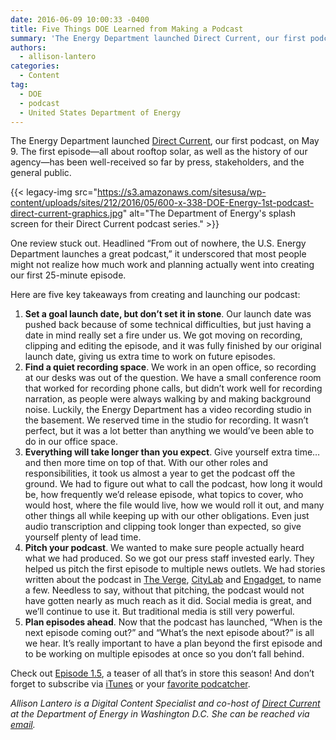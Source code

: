 ```yaml
---
date: 2016-06-09 10:00:33 -0400
title: Five Things DOE Learned from Making a Podcast
summary: 'The Energy Department launched Direct Current, our first podcast, on May 9. The first episode&mdash;all about rooftop solar, as well as the history of our agency&mdash;has been well-received so far by press, stakeholders, and the general public. One review'
authors:
  - allison-lantero
categories:
  - Content
tag:
  - DOE
  - podcast
  - United States Department of Energy
---
```


The Energy Department launched [Direct Current](http://energy.gov/direct-current-energygov-podcast), our first podcast, on May 9. The first episode—all about rooftop solar, as well as the history of our agency—has been well-received so far by press, stakeholders, and the general public.

{{< legacy-img src="https://s3.amazonaws.com/sitesusa/wp-content/uploads/sites/212/2016/05/600-x-338-DOE-Energy-1st-podcast-direct-current-graphics.jpg" alt="The Department of Energy's splash screen for their Direct Current podcast series." >}}

One review stuck out. Headlined “From out of nowhere, the U.S. Energy Department launches a great podcast,” it underscored that most people might not realize how much work and planning actually went into creating our first 25-minute episode.

Here are five key takeaways from creating and launching our podcast:

  1. **Set a goal launch date, but don’t set it in stone**. Our launch date was pushed back because of some technical difficulties, but just having a date in mind really set a fire under us. We got moving on recording, clipping and editing the episode, and it was fully finished by our original launch date, giving us extra time to work on future episodes.
  2. **Find a quiet recording space**. We work in an open office, so recording at our desks was out of the question. We have a small conference room that worked for recording phone calls, but didn’t work well for recording narration, as people were always walking by and making background noise. Luckily, the Energy Department has a video recording studio in the basement. We reserved time in the studio for recording. It wasn’t perfect, but it was a lot better than anything we would’ve been able to do in our office space.
  3. **Everything will take longer than you expect**. Give yourself extra time… and then more time on top of that. With our other roles and responsibilities, it took us almost a year to get the podcast off the ground. We had to figure out what to call the podcast, how long it would be, how frequently we’d release episode, what topics to cover, who would host, where the file would live, how we would roll it out, and many other things all while keeping up with our other obligations. Even just audio transcription and clipping took longer than expected, so give yourself plenty of lead time.
  4. **Pitch your podcast**. We wanted to make sure people actually heard what we had produced. So we got our press staff invested early. They helped us pitch the first episode to multiple news outlets. We had stories written about the podcast in [The Verge](http://energy.gov/direct-current-energygov-podcast), [CityLab](http://www.citylab.com/navigator/2016/05/the-department-of-energy-just-launched-a-surprisingly-great-podcast/482583/) and [Engadget](http://www.engadget.com/2016/05/09/energy-department-podcast/), to name a few. Needless to say, without that pitching, the podcast would not have gotten nearly as much reach as it did. Social media is great, and we’ll continue to use it. But traditional media is still very powerful.
  5. **Plan episodes ahead**. Now that the podcast has launched, “When is the next episode coming out?” and “What’s the next episode about?” is all we hear. It’s really important to have a plan beyond the first episode and to be working on multiple episodes at once so you don’t fall behind.

Check out [Episode 1.5](http://www.citylab.com/navigator/2016/05/the-department-of-energy-just-launched-a-surprisingly-great-podcast/482583/), a teaser of all that’s in store this season! And don’t forget to subscribe via [iTunes](https://itunes.apple.com/us/podcast/direct-current-energy.gov/id1110797865) or your [favorite podcatcher](http://energy.gov/podcasts/direct-current-energygov-podcast).

_Allison Lantero is a Digital Content Specialist and co-host of [Direct Current](http://energy.gov/direct-current-energygov-podcast) at the Department of Energy in Washington D.C. She can be reached via [email](mailto:allison.lantero@hq.doe.gov)._